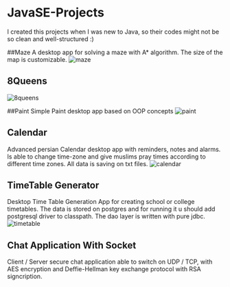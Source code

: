 # JavaSE-Projects
I created this projects when I was new to Java, so their codes might not be so clean and well-structured :)


##Maze
A desktop app for solving a maze with A* algorithm. The size of the map is customizable.
![maze](https://github.com/meysam-amini/JavaSE-Projects/assets/59673699/8b3eae28-bab0-419f-bf1d-a93ff1343b04)

## 8Queens
![8queens](https://github.com/meysam-amini/JavaSE-Projects/assets/59673699/8908e610-55af-4ad6-b2a5-12c8f48c2a44)


##Paint
Simple Paint desktop app based on OOP concepts
![paint](https://github.com/meysam-amini/JavaSE-Projects/assets/59673699/af26f3f9-e4ca-413a-a900-5b304f87c055)



## Calendar
Advanced persian Calendar desktop app with reminders, notes and alarms. Is able to change time-zone and give muslims pray times according to different time zones. All data is saving on txt files.
![calendar](https://github.com/meysam-amini/JavaSE-Projects/assets/59673699/27d3351b-9fb1-4ca1-bf9b-3a31c01304b9)



## TimeTable Generator
Desktop Time Table Generation App for creating school or college timetables. The data is stored on postgres and for running it u should add postgresql driver to classpath. The dao layer is written with pure jdbc.
![timetable](https://file.io/LZIropfHujdk)


## Chat Application With Socket
Client / Server secure chat application able to switch on UDP / TCP, with AES encryption and Deffie-Hellman
key exchange protocol with RSA signcription.


